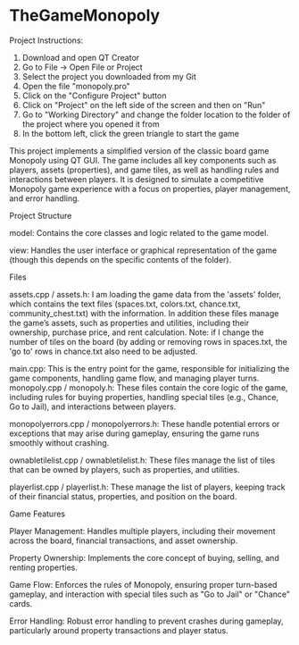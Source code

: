# TheGameMonopoly

Project Instructions:

1. Download and open QT Creator
2. Go to File -> Open File or Project
3. Select the project you downloaded from my Git
4. Open the file "monopoly.pro"
5. Click on the "Configure Project" button
6. Click on "Project" on the left side of the screen and then on "Run"
7. Go to "Working Directory" and change the folder location to the folder of the project where you opened it from
8. In the bottom left, click the green triangle to start the game

This project implements a simplified version of the classic board game Monopoly using QT GUI. The game includes all key components such as players, assets (properties), and game tiles, as well as handling rules and interactions between players. It is designed to simulate a competitive Monopoly game experience with a focus on properties, player management, and error handling.

Project Structure

model: Contains the core classes and logic related to the game model.

view: Handles the user interface or graphical representation of the game (though this depends on the specific contents of the folder).

Files

assets.cpp / assets.h: I am loading the game data from the 'assets' folder, which contains the text files (spaces.txt, colors.txt, chance.txt, community_chest.txt) with the information. In addition these files manage the game’s assets, such as properties and utilities, including their ownership, purchase price, and rent calculation. Note: if I change the number of tiles on the board (by adding or removing rows in spaces.txt, the 'go to' rows in chance.txt also need to be adjusted.

main.cpp: This is the entry point for the game, responsible for initializing the game components, handling game flow, and managing player turns. monopoly.cpp / monopoly.h: These files contain the core logic of the game, including rules for buying properties, handling special tiles (e.g., Chance, Go to Jail), and interactions between players.

monopolyerrors.cpp / monopolyerrors.h: These handle potential errors or exceptions that may arise during gameplay, ensuring the game runs smoothly without crashing.

ownabletilelist.cpp / ownabletilelist.h: These files manage the list of tiles that can be owned by players, such as properties, and utilities.

playerlist.cpp / playerlist.h: These manage the list of players, keeping track of their financial status, properties, and position on the board.

Game Features

Player Management: Handles multiple players, including their movement across the board, financial transactions, and asset ownership.

Property Ownership: Implements the core concept of buying, selling, and renting properties.

Game Flow: Enforces the rules of Monopoly, ensuring proper turn-based gameplay, and interaction with special tiles such as "Go to Jail" or "Chance" cards.

Error Handling: Robust error handling to prevent crashes during gameplay, particularly around property transactions and player status.

